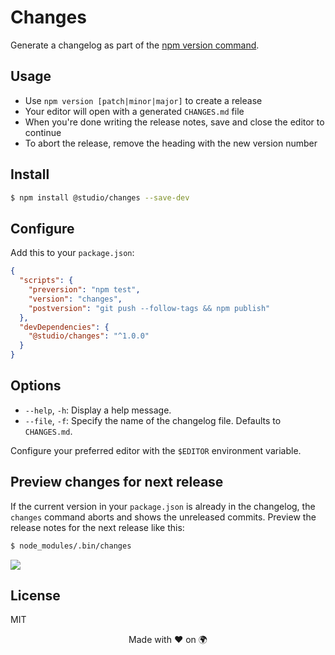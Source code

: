 # Changes

Generate a changelog as part of the [npm version command][1].

## Usage

- Use `npm version [patch|minor|major]` to create a release
- Your editor will open with a generated `CHANGES.md` file
- When you're done writing the release notes, save and close the editor to
  continue
- To abort the release, remove the heading with the new version number

## Install

```bash
$ npm install @studio/changes --save-dev
```

## Configure

Add this to your `package.json`:

```json
{
  "scripts": {
    "preversion": "npm test",
    "version": "changes",
    "postversion": "git push --follow-tags && npm publish"
  },
  "devDependencies": {
    "@studio/changes": "^1.0.0"
  }
}
```

## Options

- `--help`, `-h`: Display a help message.
- `--file`, `-f`: Specify the name of the changelog file. Defaults to
  `CHANGES.md`.

Configure your preferred editor with the `$EDITOR` environment variable.

## Preview changes for next release

If the current version in your `package.json` is already in the changelog, the
`changes` command aborts and shows the unreleased commits. Preview the release
notes for the next release like this:

```bash
$ node_modules/.bin/changes
```

![](https://javascript.studio/assets/changes-1.0.gif)

## License

MIT

<div align="center">Made with ❤️ on 🌍</div>

[1]: https://docs.npmjs.com/cli/version

